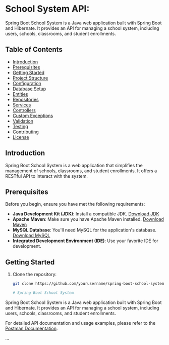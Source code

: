 # School System API:

Spring Boot School System is a Java web application built with Spring Boot and Hibernate. It provides an API for managing a school system, including users, schools, classrooms, and student enrollments.

## Table of Contents

- [Introduction](#introduction)
- [Prerequisites](#prerequisites)
- [Getting Started](#getting-started)
- [Project Structure](#project-structure)
- [Configuration](#configuration)
- [Database Setup](#database-setup)
- [Entities](#entities)
- [Repositories](#repositories)
- [Services](#services)
- [Controllers](#controllers)
- [Custom Exceptions](#custom-exceptions)
- [Validation](#validation)
- [Testing](#testing)
- [Contributing](#contributing)
- [License](#license)

## Introduction

Spring Boot School System is a web application that simplifies the management of schools, classrooms, and student enrollments. It offers a RESTful API to interact with the system.

## Prerequisites

Before you begin, ensure you have met the following requirements:

- **Java Development Kit (JDK)**: Install a compatible JDK. [Download JDK](https://www.oracle.com/java/technologies/javase-downloads.html)
- **Apache Maven**: Make sure you have Apache Maven installed. [Download Maven](https://maven.apache.org/download.cgi)
- **MySQL Database**: You'll need MySQL for the application's database. [Download MySQL](https://dev.mysql.com/downloads/installer/)
- **Integrated Development Environment (IDE)**: Use your favorite IDE for development.

## Getting Started

1. Clone the repository:

   ```sh
   git clone https://github.com/yourusername/spring-boot-school-system.git

   # Spring Boot School System

Spring Boot School System is a Java web application built with Spring Boot and Hibernate. It provides an API for managing a school system, including users, schools, classrooms, and student enrollments.

For detailed API documentation and usage examples, please refer to the [Postman Documentation](https://documenter.getpostman.com/view/17068729/2s9YRGx9N7).

...
